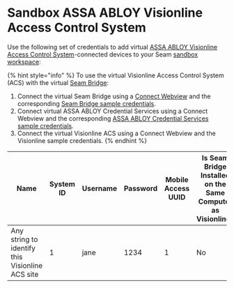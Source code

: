 # Sandbox ASSA ABLOY Visionline Access Control System

Use the following set of credentials to add virtual [ASSA ABLOY Visionline Access Control System](../assa-abloy-visionline-access-control-system-in-development/)-connected devices to your Seam [sandbox workspace](../../core-concepts/workspaces/#sandbox-workspaces):

{% hint style="info" %}
To use the virtual Visionline Access Control System (ACS) with the virtual [Seam Bridge](../../capability-guides/seam-bridge.md):&#x20;

1. Connect the virtual Seam Bridge using a [Connect Webview](../../core-concepts/connect-webviews/) and the corresponding [Seam Bridge sample credentials](seam-bridge-sample-data.md).
2. Connect virtual ASSA ABLOY Credential Services using a Connect Webview and the corresponding [ASSA ABLOY Credential Services sample credentials](assa-abloy-credential-service-sample-data.md).
3. Connect the virtual Visionline ACS using a Connect Webview and the Visionline sample credentials.&#x20;
{% endhint %}

<table><thead><tr><th width="123">Name</th><th width="61">System ID</th><th>Username</th><th width="109">Password</th><th>Mobile Access UUID</th><th>Is Seam Bridge Installed on the Same Computer as Visionline?</th><th width="334">IP Address of Computer Running Visionline</th></tr></thead><tbody><tr><td>Any string to identify this Visionline ACS site</td><td>1</td><td>jane</td><td>1234</td><td>1</td><td>No</td><td>192.168.1.100</td></tr></tbody></table>
